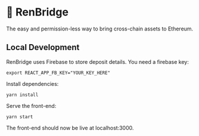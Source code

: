 # 🌉 RenBridge

The easy and permission-less way to bring cross-chain assets to Ethereum.

## Local Development

RenBridge uses Firebase to store deposit details. You need a firebase key:

`export REACT_APP_FB_KEY="YOUR_KEY_HERE"`

Install dependencies:

`yarn install`

Serve the front-end:

`yarn start`

The front-end should now be live at localhost:3000.
